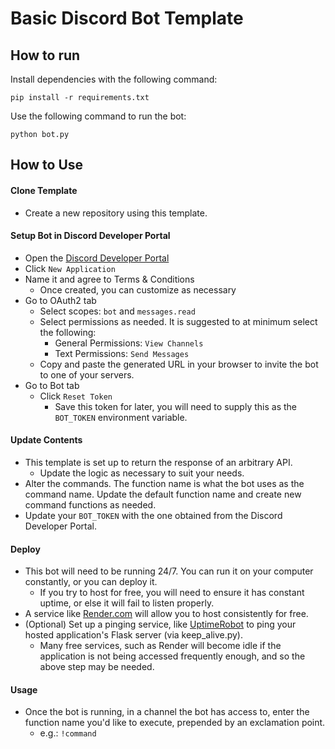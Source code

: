 # Basic Discord Bot Template

## How to run
Install dependencies with the following command:
```
pip install -r requirements.txt
```
Use the following command to run the bot:
```
python bot.py
```

## How to Use
#### Clone Template
- Create a new repository using this template.

#### Setup Bot in Discord Developer Portal
- Open the [Discord Developer Portal](https://discord.com/developers/applications)
- Click `New Application`
- Name it and agree to Terms & Conditions
  - Once created, you can customize as necessary
- Go to OAuth2 tab
  - Select scopes: `bot` and `messages.read`
  - Select permissions as needed. It is suggested to at minimum select the following:
    - General Permissions: `View Channels`
    - Text Permissions: `Send Messages`
  - Copy and paste the generated URL in your browser to invite the bot to one of your servers.
- Go to Bot tab
  - Click `Reset Token`
    - Save this token for later, you will need to supply this as the `BOT_TOKEN` environment variable.

#### Update Contents
- This template is set up to return the response of an arbitrary API.
  - Update the logic as necessary to suit your needs.
- Alter the commands. The function name is what the bot uses as the command name. Update the default function name and create new command functions as needed.
- Update your `BOT_TOKEN` with the one obtained from the Discord Developer Portal.

#### Deploy
- This bot will need to be running 24/7. You can run it on your computer constantly, or you can deploy it.
  - If you try to host for free, you will need to ensure it has constant uptime, or else it will fail to listen properly.
- A service like [Render.com](https://www.render.com/) will allow you to host consistently for free.
- (Optional) Set up a pinging service, like [UptimeRobot](https://uptimerobot.com/) to ping your hosted application's Flask server (via keep_alive.py).
  - Many free services, such as Render will become idle if the application is not being accessed frequently enough, and so the above step may be needed.
 
#### Usage
- Once the bot is running, in a channel the bot has access to, enter the function name you'd like to execute, prepended by an exclamation point.
  - e.g.: `!command`
